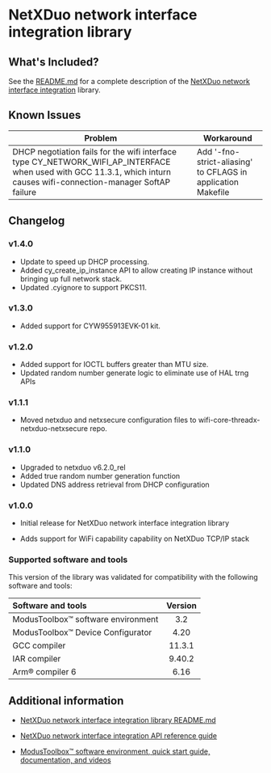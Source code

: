 # NetXDuo network interface integration library

## What's Included?

See the [README.md](./README.md) for a complete description of the [NetXDuo network interface integration](https://github.com/Infineon/netxduo-network-interface-integration) library.

## Known Issues
| Problem | Workaround |
| ------- | ---------- |
| DHCP negotiation fails for the wifi interface type CY_NETWORK_WIFI_AP_INTERFACE when used with GCC 11.3.1, which inturn causes wifi-connection-manager SoftAP failure | Add '-fno-strict-aliasing' to CFLAGS in application Makefile |

## Changelog

### v1.4.0

- Update to speed up DHCP processing.
- Added cy_create_ip_instance API to allow creating IP instance without bringing up full network stack.
- Updated .cyignore to support PKCS11.

### v1.3.0

- Added support for CYW955913EVK-01 kit.

### v1.2.0

- Added support for IOCTL buffers greater than MTU size.
- Updated random number generate logic to eliminate use of HAL trng APIs

### v1.1.1

- Moved netxduo and netxsecure configuration files to wifi-core-threadx-netxduo-netxsecure repo.

### v1.1.0

- Upgraded to netxduo v6.2.0_rel
- Added true random number generation function
- Updated DNS address retrieval from DHCP configuration

### v1.0.0

- Initial release for NetXDuo network interface integration library

- Adds support for WiFi capability capability on NetXDuo TCP/IP stack

### Supported software and tools

This version of the library was validated for compatibility with the following software and tools:

| Software and tools                        | Version |
| :---                                      | :----:  |
| ModusToolbox&trade; software environment  | 3.2     |
| ModusToolbox&trade; Device Configurator   | 4.20    |
| GCC compiler                              | 11.3.1  |
| IAR compiler                              | 9.40.2  |
| Arm&reg; compiler 6                       | 6.16    |


## Additional information

- [NetXDuo network interface integration library README.md](./README.md)

- [NetXDuo network interface integration API reference guide](https://infineon.github.io/netxduo-network-interface-integration/api_reference_manual/html/index.html)

- [ModusToolbox&trade; software environment, quick start guide, documentation, and videos](https://www.infineon.com/cms/en/design-support/tools/sdk/modustoolbox-software/)
